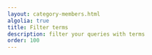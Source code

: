 ```yaml
---
layout: category-members.html
algolia: true
title: Filter terms
description: filter your queries with terms
order: 100
---
```

